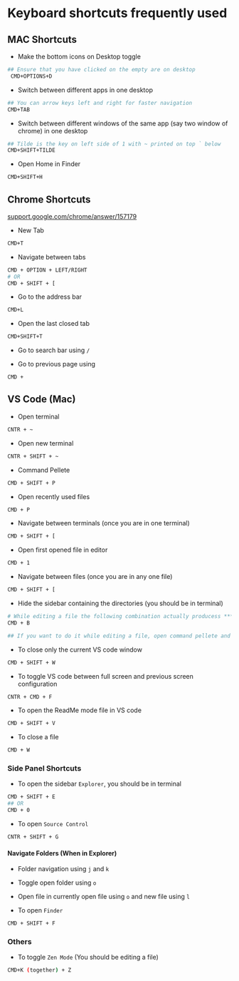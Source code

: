 # Keyboard shortcuts frequently used

## MAC Shortcuts

- Make the bottom icons on Desktop toggle

```bash
## Ensure that you have clicked on the empty are on desktop
 CMD+OPTIONS+D
```

- Switch between different apps in one desktop

```bash
## You can arrow keys left and right for faster navigation
CMD+TAB 
```

- Switch between different windows of the same app (say two window of chrome) in one desktop

```bash
## Tilde is the key on left side of 1 with ~ printed on top ` below
CMD+SHIFT+TILDE
```

- Open Home in Finder

```bash
CMD+SHIFT+H
```

## Chrome Shortcuts

[support.google.com/chrome/answer/157179](https://support.google.com/chrome/answer/157179)

- New Tab

```bash
CMD+T
```

- Navigate between tabs

```bash
CMD + OPTION + LEFT/RIGHT
# OR
CMD + SHIFT + [
```

- Go to the address bar

```bash
CMD+L
```

- Open the last closed tab

```bash
CMD+SHIFT+T
```

- Go to search bar using `/`

- Go to previous page using

```bash
CMD + 
```

## VS Code (Mac)

- Open terminal

```bash
CNTR + ~
```

- Open new terminal

```bash
CNTR + SHIFT + ~
```

- Command Pellete

```bash
CMD + SHIFT + P
```

- Open recently used files

```bash
CMD + P
```

- Navigate between terminals (once you are in one terminal)

```bash
CMD + SHIFT + [
```

- Open first opened file in editor

```bash
CMD + 1
```

- Navigate between files (once you are in any one file)

```bash
CMD + SHIFT + [
```

- Hide the sidebar containing the directories (you should be in terminal)

```bash
# While editing a file the following combination actually producess ****
CMD + B

## If you want to do it while editing a file, open command pellete and type Toggle Primary Sidebar Visibility
```

- To close only the current VS code window

```bash
CMD + SHIFT + W
```

- To toggle VS code between full screen and previous screen configuration

```bash
CNTR + CMD + F
```

- To open the ReadMe mode file in VS code

```bash
CMD + SHIFT + V
```

- To close a file

```bash
CMD + W
```

### Side Panel Shortcuts

- To open the sidebar `Explorer`, you should be in terminal

```bash
CMD + SHIFT + E
## OR
CMD + 0
```

- To open `Source Control`

```bash
CNTR + SHIFT + G
```

#### Navigate Folders (When in Explorer)

- Folder navigation using `j` and `k`
- Toggle open folder using `o`
- Open file in currently open file using `o` and new file using `l`

- To open `Finder`

```bash
CMD + SHIFT + F
```

### Others

- To toggle `Zen Mode` (You should be editing a file)

```bash
CMD+K (together) + Z
```
